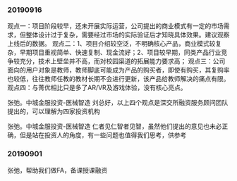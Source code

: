 

### 20190916

观点一：项目阶段较早，还未开展实际运营，公司提出的商业模式有一定的市场需求，但整体设计过于复杂，需要经过市场的实际验证后才知晓具体效果。建议观察上线后的数据。
观点二：1、项目介绍较空泛，不明确核心产品，商业模式较复杂，早期项目重视简单、快速复制、现金流好；2、项目较早期，同类产品行业竞争较充分，技术上壁垒并不高，而对校园渠道的拓展能力要求高；
观点三：公司面向的用户对象是教师，教师脚底可能成为产品的购买者，即使有购买，其复购率也较低，往往教师任教的教材长期不会进行更新，该产品给教师解决的痛点有限。
观点四：与菁优相比只是多了AR/VR及游戏体验，没有核心亮点。

张弛。中城金服投资-医械智造
刘总好，以上四个观点是深交所融资服务顾问团队提出的，可以理解为四家投资机构

张弛。中城金服投资-医械智造
仁者见仁智者见智，虽然他们提出的意见也未必正确，但是站在投资人的角度，有一些问题也值得我们思考，供参考


### 20190901

张弛，帮助我们做FA，备课授课融资

